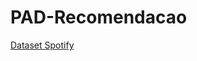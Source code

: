 # PAD-Recomendacao

[Dataset Spotify](https://www.kaggle.com/datasets/rodolfofigueroa/spotify-12m-songs)
